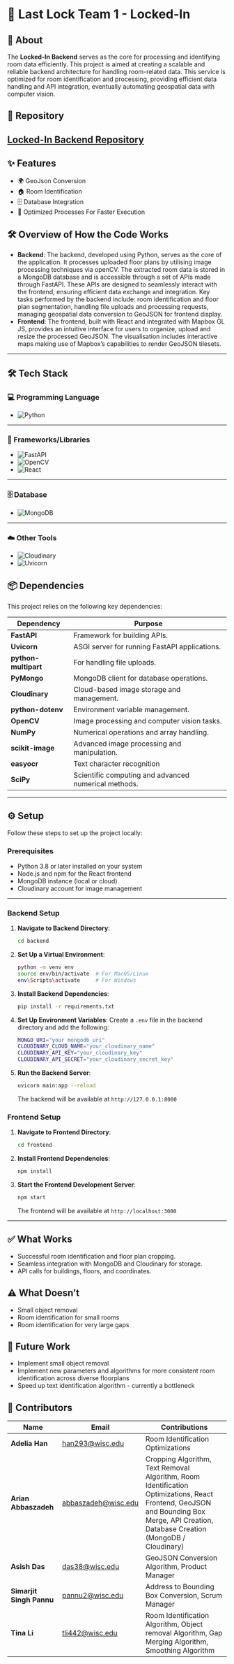 # 🔑 Last Lock Team 1 - Locked-In

## 📝 About

The **Locked-In Backend** serves as the core for processing and identifying room data efficiently. This project is aimed at creating a scalable and reliable backend architecture for handling room-related data. This service is optimized for room identification and processing, providing efficient data handling and API integration, eventually automating geospatial data with computer vision.

## 🔗 Repository
[Locked-In Backend Repository](https://github.com/ArianAbbaszadeh/locked-in-backend)
---

## ✨ Features

- 🌍 GeoJson Conversion
- 🏠 Room Identification
- 🗄️ Database Integration
- 🚀 Optimized Processes For Faster Execution

## 🛠️ Overview of How the Code Works
- **Backend**: The backend, developed using Python, serves as the core of the application. It processes uploaded floor plans by utilising image processing techniques via openCV. The extracted room data is stored in a MongoDB database and is accessible through a set of APIs made through FastAPI. These APIs are designed to seamlessly interact with the frontend, ensuring efficient data exchange and integration. Key tasks performed by the backend include: room identification and floor plan segmentation, handling file uploads and processing requests, managing geospatial data conversion to GeoJSON for frontend display.
- **Frontend**: The frontend, built with React and integrated with Mapbox GL JS, provides an intuitive interface for users to organize, upload and resize the processed GeoJSON. The visualisation includes interactive maps making use of Mapbox’s capabilities to render GeoJSON tilesets.

---

## 🛠️ Tech Stack

### 💻 Programming Language
- ![Python](https://img.shields.io/badge/Python-3776AB?style=for-the-badge&logo=python&logoColor=white)

---

### 🧩 Frameworks/Libraries
- ![FastAPI](https://img.shields.io/badge/FastAPI-009688?style=for-the-badge&logo=fastapi&logoColor=white)
- ![OpenCV](https://img.shields.io/badge/OpenCV-5C3EE8?style=for-the-badge&logo=opencv&logoColor=white)
- ![React](https://img.shields.io/badge/React-61DAFB?style=for-the-badge&logo=react&logoColor=black)

---

### 🗄️ Database
- ![MongoDB](https://img.shields.io/badge/MongoDB-47A248?style=for-the-badge&logo=mongodb&logoColor=white)

---

### ☁️ Other Tools
- ![Cloudinary](https://img.shields.io/badge/Cloudinary-3448C5?style=for-the-badge&logo=cloudinary&logoColor=white)
- ![Uvicorn](https://img.shields.io/badge/Uvicorn-FF69B4?style=for-the-badge)

## 📦 Dependencies

This project relies on the following key dependencies:

| Dependency           | Purpose                                                   |
|-----------------------|-----------------------------------------------------------|
| **FastAPI**          | Framework for building APIs.                              |
| **Uvicorn**          | ASGI server for running FastAPI applications.             |
| **python-multipart** | For handling file uploads.                                |
| **PyMongo**          | MongoDB client for database operations.                   |
| **Cloudinary**       | Cloud-based image storage and management.                 |
| **python-dotenv**    | Environment variable management.                          |
| **OpenCV**           | Image processing and computer vision tasks.               |
| **NumPy**            | Numerical operations and array handling.                  |
| **scikit-image**     | Advanced image processing and manipulation.               |
| **easyocr**          | Text character recognition                                |
| **SciPy**            | Scientific computing and advanced numerical methods.      |

---

## ⚙️ Setup

Follow these steps to set up the project locally:

### Prerequisites
- Python 3.8 or later installed on your system
- Node.js and npm for the React frontend
- MongoDB instance (local or cloud)
- Cloudinary account for image management

---

### Backend Setup

1. **Navigate to Backend Directory**:
   ```bash
   cd backend
   ```

2. **Set Up a Virtual Environment**:
   ```bash
   python -m venv env
   source env/bin/activate  # For MacOS/Linux
   env\Scripts\activate     # For Windows
   ```

3. **Install Backend Dependencies**:
   ```bash
   pip install -r requirements.txt
   ```

4. **Set Up Environment Variables**: 
   Create a `.env` file in the backend directory and add the following:
   ```bash
   MONGO_URI="your_mongodb_uri"
   CLOUDINARY_CLOUD_NAME="your_cloudinary_name"
   CLOUDINARY_API_KEY="your_cloudinary_key"
   CLOUDINARY_API_SECRET="your_cloudinary_secret_key"
   ```

5. **Run the Backend Server**:
   ```bash
   uvicorn main:app --reload
   ```
   The backend will be available at `http://127.0.0.1:8000`

### Frontend Setup

1. **Navigate to Frontend Directory**:
   ```bash
   cd frontend
   ```

2. **Install Frontend Dependencies**:
   ```bash
   npm install
   ```

3. **Start the Frontend Development Server**:
   ```bash
   npm start
   ```
   The frontend will be available at `http://localhost:3000`

---

## ✅ What Works
- Successful room identification and floor plan cropping.
- Seamless integration with MongoDB and Cloudinary for storage.
- API calls for buildings, floors, and coordinates.

## ⚠️ What Doesn’t
- Small object removal 
- Room identification for small rooms
- Room identification for very large gaps

## 🚀 Future Work
- Implement small object removal
- Implement new parameters and algorithms for more consistent room identification across diverse floorplans
- Speed up text identification algorithm - currently a bottleneck

## 👥 Contributors

| Name                   | Email                       |Contributions         |
|------------------------|-----------------------------|----------------------|
| **Adelia Han**         | [han293@wisc.edu](mailto:han293@wisc.edu) | Room Identification Optimizations|
| **Arian Abbaszadeh**   | [abbaszadeh@wisc.edu](mailto:abbaszadeh@wisc.edu) | Cropping Algorithm, Text Removal Algorithm, Room Identification Optimizations, React Frontend, GeoJSON and Bounding Box Merge, API Creation, Database Creation (MongoDB / Cloudinary) |
| **Asish Das**          | [das38@wisc.edu](mailto:das38@wisc.edu) |  GeoJSON Conversion Algorithm, Product Manager|
| **Simarjit Singh Pannu** | [pannu2@wisc.edu](mailto:pannu2@wisc.edu) | Address to Bounding Box Conversion, Scrum Manager|
| **Tina Li**            | [tli442@wisc.edu](mailto:tli442@wisc.edu) | Room Identification Algorithm, Object removal Algorithm, Gap Merging Algorithm, Smoothing Algorithm|
